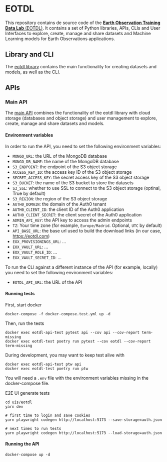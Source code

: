 # EOTDL

This repository contains de source code of the [**Earth Observation Training Data Lab** (EOTDL)](https://eotdl.vercel.app/). It contains a set of Python libraries, APIs, CLIs and User Interfaces to explore, create, manage and share datasets and Machine Learning models for Earth Observations applications.

## Library and CLI

The [eotdl library](./eotdl) contains the main functionality for creating datasets and models, as well as the CLI.

## APIs

### Main API

The [main API](./apis/eotdl) combines the functionality of the eotdl library with cloud storage (databases and object storage) and user management to explore, create, manage and share datasets and models.

#### Environment variables

In order to run the API, you need to set the following environment variables:

- `MONGO_URL`: the URL of the MongoDB database
- `MONGO_DB_NAME`: the name of the MongoDB database
- `S3_ENDPOINT`: the endpoint of the S3 object storage
- `ACCESS_KEY_ID`: the access key ID of the S3 object storage
- `SECRET_ACCESS_KEY`: the secret access key of the S3 object storage
- `S3_BUCKET`: the name of the S3 bucket to store the datasets
- `S3_SSL`: whether to use SSL to connect to the S3 object storage (optinal, True by default)
- `S3_REGION`: the region of the S3 object storage
- `AUTH0_DOMAIN`: the domain of the Auth0 tenant
- `AUTH0_CLIENT_ID`: the client ID of the Auth0 application
- `AUTH0_CLIENT_SECRET`: the client secret of the Auth0 application
- `ADMIN_API_KEY`: the API key to access the admin endpoints
- `TZ`: Your time zone (for example, `Europe/Madrid`. Optional, `UTC` by default)
- `API_BASE_URL`: the base url used to build the download links (in our case, https://eotdl.com)
- `EOX_PROVISIONINGS_URL`: ...
- `EOX_VAULT_URL`: ...
- `EOX_VAULT_ROLE_ID`: ...
- `EOX_VAULT_SECRET_ID`: ...

To run the CLI against a different instance of the API (for example, locally) you need to set the following environment variables:

- `EOTDL_API_URL`: the URL of the API

#### Running tests

First, start docker

```
docker-compose -f docker-compose.test.yml up -d
```

Then, run the tests

```
docker exec eotdl-api-test pytest api --cov api --cov-report term-missing
docker exec eotdl-test poetry run pytest --cov eotdl --cov-report term-missing
```

During development, you may want to keep test alive with

```
docker exec eotdl-api-test ptw api
docker exec eotdl-test poetry run ptw
```

You will need a `.env` file with the environment variables missing in the docker-compose file.

E2E UI generate tests

```
cd uis/eotdl
yarn dev

# first time to login and save cookies
yarn playwright codegen http://localhost:5173 --save-storage=auth.json

# next times to run tests
yarn playwright codegen http://localhost:5173 --load-storage=auth.json
```

#### Running the API

```
docker-compose up -d
```
